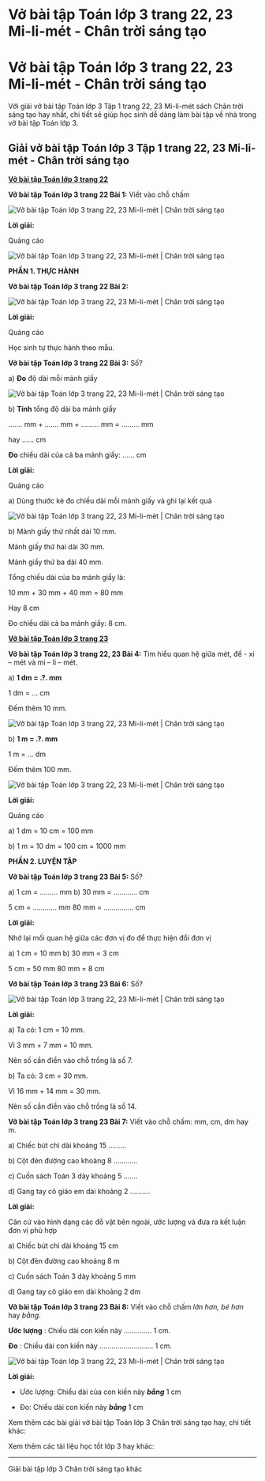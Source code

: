 # Vở bài tập Toán lớp 3 trang 22, 23 Mi-li-mét - Chân trời sáng tạo

# Vở bài tập Toán lớp 3 trang 22, 23 Mi-li-mét - Chân trời sáng tạo

Với giải vở bài tập Toán lớp 3 Tập 1 trang 22, 23 Mi-li-mét sách Chân trời sáng tạo hay nhất, chi tiết sẽ giúp học sinh dễ dàng làm bài tập về nhà trong vở bài tập Toán lớp 3.

## Giải vở bài tập Toán lớp 3 Tập 1 trang 22, 23 Mi-li-mét - Chân trời sáng tạo

[**Vở bài tập Toán lớp 3 trang 22**](https://vietjack.com/vbt-toan-3-ct/vbt-toan-lop-3-trang-22-tap-1.jsp)

**Vở bài tập Toán lớp 3 trang 22 Bài 1:** Viết vào chỗ chấm

![Vở bài tập Toán lớp 3 trang 22, 23 Mi-li-mét | Chân trời sáng tạo](https://vietjack.com/vbt-toan-3-ct/images/mi-li-met-142383.PNG)

**Lời giải:**

Quảng cáo

![Vở bài tập Toán lớp 3 trang 22, 23 Mi-li-mét | Chân trời sáng tạo](https://vietjack.com/vbt-toan-3-ct/images/mi-li-met-142384.PNG)

**PHẦN 1. THỰC HÀNH**

**Vở bài tập Toán lớp 3 trang 22 Bài 2:**

![Vở bài tập Toán lớp 3 trang 22, 23 Mi-li-mét | Chân trời sáng tạo](https://vietjack.com/vbt-toan-3-ct/images/mi-li-met-142385.PNG)

**Lời giải:**

Quảng cáo

Học sinh tự thực hành theo mẫu.

**Vở bài tập Toán lớp 3 trang 22 Bài 3:** Số?

a) **Đo** độ dài mỗi mảnh giấy

![Vở bài tập Toán lớp 3 trang 22, 23 Mi-li-mét | Chân trời sáng tạo](https://vietjack.com/vbt-toan-3-ct/images/mi-li-met-142382.PNG)

b) **Tính** tổng độ dài ba mảnh giấy

……. mm + ……. mm + ……… mm = ……... mm 

hay …… cm

**Đo** chiều dài của cả ba mảnh giấy: …… cm

**Lời giải:**

Quảng cáo

a) Dùng thước kẻ đo chiều dài mỗi mảnh giấy và ghi lại kết quả

![Vở bài tập Toán lớp 3 trang 22, 23 Mi-li-mét | Chân trời sáng tạo](https://vietjack.com/vbt-toan-3-ct/images/mi-li-met-142381.PNG)

b) Mảnh giấy thứ nhất dài 10 mm.

Mảnh giấy thứ hai dài 30 mm.

Mảnh giấy thứ ba dài 40 mm.

Tổng chiều dài của ba mảnh giấy là:

10 mm + 30 mm + 40 mm = 80 mm 

Hay 8 cm

Đo chiều dài cả ba mảnh giấy: 8 cm.

[**Vở bài tập Toán lớp 3 trang 23**](https://vietjack.com/vbt-toan-3-ct/vbt-toan-lop-3-trang-23-tap-1.jsp)

**Vở bài tập Toán lớp 3 trang 22, 23 Bài 4:** Tìm hiểu quan hệ giữa mét, đề - xi – mét và mi – li – mét.

a) **1 dm = .?. mm**

1 dm = ... cm

Đếm thêm 10 mm.

![Vở bài tập Toán lớp 3 trang 22, 23 Mi-li-mét | Chân trời sáng tạo](https://vietjack.com/vbt-toan-3-ct/images/mi-li-met-142386.PNG)

b) **1 m = .?. mm**

1 m = ... dm

Đếm thêm 100 mm.

![Vở bài tập Toán lớp 3 trang 22, 23 Mi-li-mét | Chân trời sáng tạo](https://vietjack.com/vbt-toan-3-ct/images/mi-li-met-142389.PNG)

**Lời giải:**

Quảng cáo

a) 1 dm = 10 cm = 100 mm

b) 1 m = 10 dm = 100 cm = 1000 mm

**PHẦN 2. LUYỆN TẬP**

**Vở bài tập Toán lớp 3 trang 23 Bài 5:** Số?

a) 1 cm = ……… mm b) 30 mm = ………… cm

5 cm = ………… mm 80 mm = …………… cm

**Lời giải:**

Nhớ lại mối quan hệ giữa các đơn vị đo để thực hiện đổi đơn vị

a) 1 cm = 10 mm b) 30 mm = 3 cm

5 cm = 50 mm 80 mm = 8 cm

**Vở bài tập Toán lớp 3 trang 23 Bài 6:** Số?

![Vở bài tập Toán lớp 3 trang 22, 23 Mi-li-mét | Chân trời sáng tạo](https://vietjack.com/vbt-toan-3-ct/images/mi-li-met-142388.PNG)

**Lời giải:**

a) Ta có: 1 cm = 10 mm.

Vì 3 mm + 7 mm = 10 mm.

Nên số cần điền vào chỗ trống là số 7.

b) Ta có: 3 cm = 30 mm.

Vì 16 mm + 14 mm = 30 mm.

Nên số cần điền vào chỗ trống là số 14.

**Vở bài tập Toán lớp 3 trang 23 Bài 7:** Viết vào chỗ chấm: mm, cm, dm hay m.

a) Chiếc bút chì dài khoảng 15 ………

b) Cột đèn đường cao khoảng 8 …………

c) Cuốn sách Toán 3 dày khoảng 5 …….

d) Gang tay cô giáo em dài khoảng 2 ……….

**Lời giải:**

Căn cứ vào hình dạng các đồ vật bên ngoài, ước lượng và đưa ra kết luận đơn vị phù hợp

a) Chiếc bút chì dài khoảng 15 cm

b) Cột đèn đường cao khoảng 8 m

c) Cuốn sách Toán 3 dày khoảng 5 mm

d) Gang tay cô giáo em dài khoảng 2 dm

**Vở bài tập Toán lớp 3 trang 23 Bài 8:** Viết vào chỗ chấm _lớn hơn, bé hơn_ hay _bằng_.

**Ước lượng** : Chiều dài con kiến này .............. 1 cm.

**Đo** : Chiều dài con kiến này ........................... 1 cm.

![Vở bài tập Toán lớp 3 trang 22, 23 Mi-li-mét | Chân trời sáng tạo](https://vietjack.com/vbt-toan-3-ct/images/mi-li-met-142387.PNG)

**Lời giải:**

* Ước lượng: Chiều dài của con kiến này **_bằng_** 1 cm

* Đo: Chiều dài con kiến này **_bằng_** 1 cm

Xem thêm các bài giải vở bài tập Toán lớp 3 Chân trời sáng tạo hay, chi tiết khác:

Xem thêm các tài liệu học tốt lớp 3 hay khác:

* * *

Giải bài tập lớp 3 Chân trời sáng tạo khác
